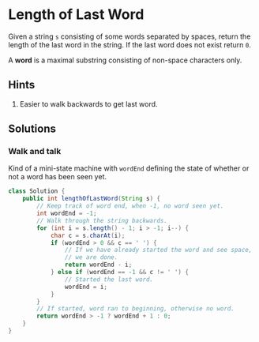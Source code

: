 # Length of Last Word

Given a string `s` consisting of some words separated by spaces, return the
length of the last word in the string. If the last word does not exist return
`0`.

A **word** is a maximal substring consisting of non-space characters only.

## Hints

1. Easier to walk backwards to get last word.

## Solutions

### Walk and talk

Kind of a mini-state machine with `wordEnd` defining the state of whether or
not a word has been seen yet.

```java
class Solution {
    public int lengthOfLastWord(String s) {
        // Keep track of word end, when -1, no word seen yet.
        int wordEnd = -1;
        // Walk through the string backwards.
        for (int i = s.length() - 1; i > -1; i--) {
            char c = s.charAt(i);
            if (wordEnd > 0 && c == ' ') {
                // If we have already started the word and see space,
                // we are done.
                return wordEnd - i;
            } else if (wordEnd == -1 && c != ' ') {
                // Started the last word.
                wordEnd = i;
            }
        }
        // If started, word ran to beginning, otherwise no word.
        return wordEnd > -1 ? wordEnd + 1 : 0;
    }
}
```
